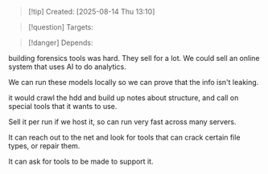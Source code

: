 
>[!tip] Created: [2025-08-14 Thu 13:10]

>[!question] Targets: 

>[!danger] Depends: 

building forensics tools was hard.  They sell for a lot.  We could sell an online system that uses AI to do analytics.

We can run these models locally so we can prove that the info isn't leaking.

it would crawl the hdd and build up notes about structure, and call on special tools that it wants to use.

Sell it per run if we host it, so can run very fast across many servers.

It can reach out to the net and look for tools that can crack certain file types, or repair them.

It can ask for tools to be made to support it.